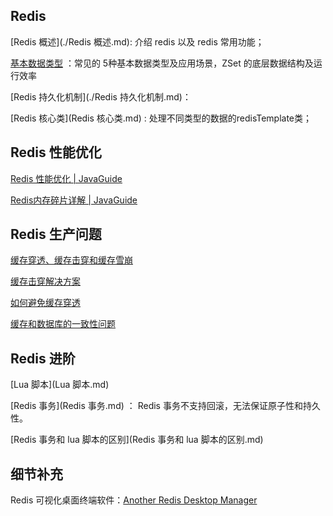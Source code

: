 ## Redis

[Redis 概述](./Redis 概述.md): 介绍 redis 以及 redis 常用功能；

[基本数据类型](基本数据类型.md) ：常见的 5种基本数据类型及应用场景，ZSet 的底层数据结构及运行效率

[Redis 持久化机制](./Redis 持久化机制.md)： 

[Redis 核心类](Redis 核心类.md) : 处理不同类型的数据的redisTemplate类；



## Redis 性能优化

[Redis 性能优化 | JavaGuide](https://javaguide.cn/database/redis/redis-questions-02.html#redis-性能优化-重要)

[Redis内存碎片详解 | JavaGuide](https://javaguide.cn/database/redis/redis-memory-fragmentation.html)



## Redis 生产问题

[缓存穿透、缓存击穿和缓存雪崩](https://javaguide.cn/database/redis/redis-questions-02.html#缓存穿透)

[缓存击穿解决方案](./缓存击穿解决方案.md) 

[如何避免缓存穿透](如何避免缓存穿透.md) 

[缓存和数据库的一致性问题](缓存和数据库的一致性问题.md) 



## Redis 进阶

 [Lua 脚本](Lua 脚本.md) 

 [Redis 事务](Redis 事务.md) ： Redis 事务不支持回滚，无法保证原子性和持久性。

 [Redis 事务和 lua 脚本的区别](Redis 事务和 lua 脚本的区别.md) 





## 细节补充

 Redis 可视化桌面终端软件：[Another Redis Desktop Manager](https://github.com/qishibo/AnotherRedisDesktopManager/releases)